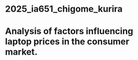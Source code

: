 # 2025_ia651_chigome_kurira
# Analysis of factors influencing laptop prices in the consumer market.






